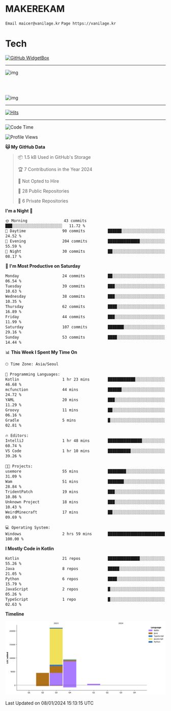 # MAKEREKAM

`Email maicer@vanilage.kr`
`Page https://vanilage.kr`

# Tech

[![GitHub WidgetBox](https://github-widgetbox.vercel.app/api/skills?languages=python,js,ts,c,cpp,cs,java,kotlin,bash,md,html,css,xml,yaml,swift,powershell,json,R,SQL,php&tools=git,npm,gradle,nodejs,vercel,nginx&includeNames=true&theme=darkmode)](https://github.com/Jurredr/github-widgetbox)

---

![img](https://github-readme-stats.vercel.app/api/top-langs/?username=MAKEREKAM&layout=compact&theme=gruvbox)

<br>
<br>

![img](https://github-readme-stats.vercel.app/api/?username=MAKEREKAM&layout=compact&theme=gruvbox)

---

[![Hits](https://hits.seeyoufarm.com/api/count/incr/badge.svg?url=https%3A%2F%2Fgithub.com%2FMAKEREKAM&count_bg=%234A49D1&title_bg=%23555555&icon=&icon_color=%23E7E7E7&title=방문&edge_flat=false)](https://hits.seeyoufarm.com)

---

<!--START_SECTION:waka-->
![Code Time](http://img.shields.io/badge/Code%20Time-124%20hrs%201%20min-blue)

![Profile Views](http://img.shields.io/badge/Profile%20Views-1-blue)

**🐱 My GitHub Data** 

> 📦 1.5 kB Used in GitHub's Storage 
 > 
> 🏆 7 Contributions in the Year 2024
 > 
> 🚫 Not Opted to Hire
 > 
> 📜 28 Public Repositories 
 > 
> 🔑 6 Private Repositories 
 > 
**I'm a Night 🦉** 

```text
🌞 Morning                43 commits          ███░░░░░░░░░░░░░░░░░░░░░░   11.72 % 
🌆 Daytime                90 commits          ██████░░░░░░░░░░░░░░░░░░░   24.52 % 
🌃 Evening                204 commits         ██████████████░░░░░░░░░░░   55.59 % 
🌙 Night                  30 commits          ██░░░░░░░░░░░░░░░░░░░░░░░   08.17 % 
```
📅 **I'm Most Productive on Saturday** 

```text
Monday                   24 commits          ██░░░░░░░░░░░░░░░░░░░░░░░   06.54 % 
Tuesday                  39 commits          ███░░░░░░░░░░░░░░░░░░░░░░   10.63 % 
Wednesday                38 commits          ███░░░░░░░░░░░░░░░░░░░░░░   10.35 % 
Thursday                 62 commits          ████░░░░░░░░░░░░░░░░░░░░░   16.89 % 
Friday                   44 commits          ███░░░░░░░░░░░░░░░░░░░░░░   11.99 % 
Saturday                 107 commits         ███████░░░░░░░░░░░░░░░░░░   29.16 % 
Sunday                   53 commits          ████░░░░░░░░░░░░░░░░░░░░░   14.44 % 
```


📊 **This Week I Spent My Time On** 

```text
🕑︎ Time Zone: Asia/Seoul

💬 Programming Languages: 
Kotlin                   1 hr 23 mins        ████████████░░░░░░░░░░░░░   46.68 % 
mcfunction               44 mins             ██████░░░░░░░░░░░░░░░░░░░   24.72 % 
YAML                     20 mins             ███░░░░░░░░░░░░░░░░░░░░░░   11.29 % 
Groovy                   11 mins             ██░░░░░░░░░░░░░░░░░░░░░░░   06.16 % 
Gradle                   5 mins              █░░░░░░░░░░░░░░░░░░░░░░░░   02.81 % 

🔥 Editors: 
IntelliJ                 1 hr 48 mins        ███████████████░░░░░░░░░░   60.74 % 
VS Code                  1 hr 10 mins        ██████████░░░░░░░░░░░░░░░   39.26 % 

🐱‍💻 Projects: 
usemore                  55 mins             ████████░░░░░░░░░░░░░░░░░   31.09 % 
Wam                      51 mins             ███████░░░░░░░░░░░░░░░░░░   28.84 % 
TridentPatch             19 mins             ███░░░░░░░░░░░░░░░░░░░░░░   10.86 % 
Unknown Project          18 mins             ███░░░░░░░░░░░░░░░░░░░░░░   10.43 % 
WeirdMinecraft           17 mins             ██░░░░░░░░░░░░░░░░░░░░░░░   09.69 % 

💻 Operating System: 
Windows                  2 hrs 59 mins       █████████████████████████   100.00 % 
```

**I Mostly Code in Kotlin** 

```text
Kotlin                   21 repos            ██████████████░░░░░░░░░░░   55.26 % 
Java                     8 repos             █████░░░░░░░░░░░░░░░░░░░░   21.05 % 
Python                   6 repos             ████░░░░░░░░░░░░░░░░░░░░░   15.79 % 
JavaScript               2 repos             █░░░░░░░░░░░░░░░░░░░░░░░░   05.26 % 
TypeScript               1 repo              █░░░░░░░░░░░░░░░░░░░░░░░░   02.63 % 
```



**Timeline**

![Lines of Code chart](https://raw.githubusercontent.com/MAKEREKAM/MAKEREKAM/main/assets/bar_graph.png)


 Last Updated on 08/01/2024 15:13:15 UTC
<!--END_SECTION:waka-->
